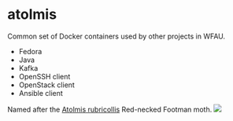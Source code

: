 # atolmis
Common set of Docker containers used by other projects in WFAU.
* Fedora
* Java
* Kafka
* OpenSSH client
* OpenStack client
* Ansible client

Named after the [Atolmis rubricollis](https://ukmoths.org.uk/species/atolmis-rubricollis) Red-necked Footman moth.
<img src="https://ukmoths.org.uk/site/assets/files/16188/redneckedfootmannd.450x0.jpg">

